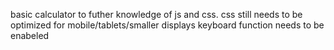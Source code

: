 basic calculator to futher knowledge of js and css. 
css still needs to be optimized for mobile/tablets/smaller displays
keyboard function needs to be enabeled 